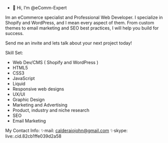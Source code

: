 - 👋 Hi, I’m @eComm-Expert
  
Im an eCommerce specialist and Professional Web Developer. I specialize in Shopify and WordPress, and I mean every aspect of them. From custom themes to email marketing and SEO best practices, I will help you build for success.

Send me an invite and lets talk about your next project today!

Skill Set:
- Web Dev/CMS ( Shopify and WordPress )
- HTML5
- CSS3
- JavaScript
- Liquid
- Responsive web designs
- UX/UI
- Graphic Design
- Marketing and Advertising
- Product, industry and niche research
- SEO
- Email Marketing

My Contact Info:
✨mail: calderaiojohn@gmail.com
✨skype: live:.cid.82cb1ffe039d2a58

<!---
eComm-Expert/eComm-Expert is a ✨ special ✨ repository because its `README.md` (this file) appears on your GitHub profile.
You can click the Preview link to take a look at your changes.
--->
